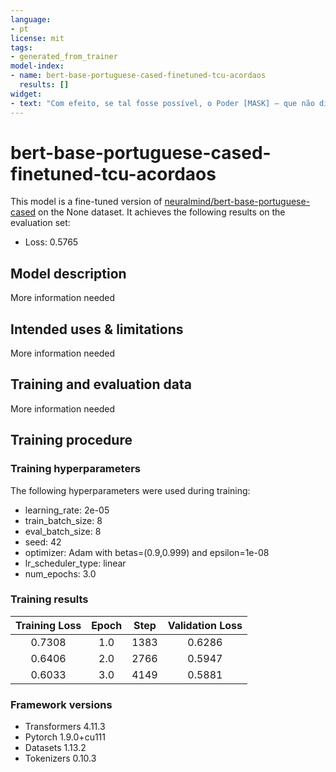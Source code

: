 ```yaml
---
language: 
- pt
license: mit
tags:
- generated_from_trainer
model-index:
- name: bert-base-portuguese-cased-finetuned-tcu-acordaos
  results: []
widget:
- text: "Com efeito, se tal fosse possível, o Poder [MASK] – que não dispõe de função legislativa – passaria a desempenhar atribuição que lhe é institucionalmente estranha (a de legislador positivo), usurpando, desse modo, no contexto de um sistema de poderes essencialmente limitados, competência que não lhe pertence, com evidente transgressão ao princípio constitucional da separação de poderes."
---
```


<!-- This model card has been generated automatically according to the information the Trainer had access to. You
should probably proofread and complete it, then remove this comment. -->

# bert-base-portuguese-cased-finetuned-tcu-acordaos

This model is a fine-tuned version of [neuralmind/bert-base-portuguese-cased](https://huggingface.co/neuralmind/bert-base-portuguese-cased) on the None dataset.
It achieves the following results on the evaluation set:
- Loss: 0.5765

## Model description

More information needed

## Intended uses & limitations

More information needed

## Training and evaluation data

More information needed

## Training procedure

### Training hyperparameters

The following hyperparameters were used during training:
- learning_rate: 2e-05
- train_batch_size: 8
- eval_batch_size: 8
- seed: 42
- optimizer: Adam with betas=(0.9,0.999) and epsilon=1e-08
- lr_scheduler_type: linear
- num_epochs: 3.0

### Training results

| Training Loss | Epoch | Step | Validation Loss |
|:-------------:|:-----:|:----:|:---------------:|
| 0.7308        | 1.0   | 1383 | 0.6286          |
| 0.6406        | 2.0   | 2766 | 0.5947          |
| 0.6033        | 3.0   | 4149 | 0.5881          |


### Framework versions

- Transformers 4.11.3
- Pytorch 1.9.0+cu111
- Datasets 1.13.2
- Tokenizers 0.10.3

